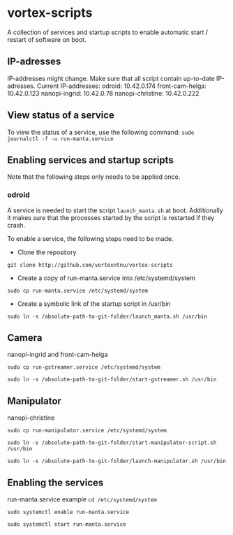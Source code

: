 # vortex-scripts
A collection of services and startup scripts to enable automatic start / restart of software on boot.

## IP-adresses
IP-addresses might change. Make sure that all script contain up-to-date IP-adresses. Current IP-addresses:
odroid: 10.42.0.174
front-cam-helga: 10.42.0.123
nanopi-ingrid: 10.42.0.78
nanopi-christine: 10.42.0.222

## View status of a service
To view the status of a service, use the following command:
`sudo journalctl -f -u run-manta.service`

## Enabling services and startup scripts
Note that the following steps only needs to be applied once.

### odroid
A service is needed to start the script `launch_manta.sh` at boot. Additionally it makes sure that the processes started by the script is restarted if they crash.

To enable a service, the following steps need to be made.
- Clone the repository

`git clone http://github.com/vortexntnu/vortex-scripts`

- Create a copy of run-manta.service into /etc/systemd/system

`sudo cp run-manta.service /etc/systemd/system`

- Create a symbolic link of the startup script in /usr/bin

`sudo ln -s /absolute-path-to-git-folder/launch_manta.sh /usr/bin`

## Camera
nanopi-ingrid and front-cam-helga

`sudo cp run-gstreamer.service /etc/systemd/system`

`sudo ln -s /absolute-path-to-git-folder/start-gstreamer.sh /usr/bin`

## Manipulator
nanopi-christine

`sudo cp run-manipulator.service /etc/systemd/system`

`sudo ln -s /absolute-path-to-git-folder/start-manipulator-script.sh /usr/bin`

`sudo ln -s /absolute-path-to-git-folder/launch-manipulator.sh /usr/bin`

## Enabling the services
run-manta.service example
`cd /etc/systemd/system`

`sudo systemctl enable run-manta.service`

`sudo systemctl start run-manta.service`
